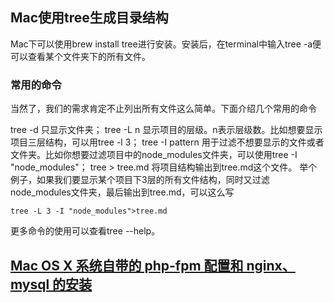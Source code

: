 ## Mac使用tree生成目录结构
Mac下可以使用brew install tree进行安装。安装后，在terminal中输入tree -a便可以查看某个文件夹下的所有文件。

### 常用的命令
当然了，我们的需求肯定不止列出所有文件这么简单。下面介绍几个常用的命令

tree -d 只显示文件夹；
tree -L n 显示项目的层级。n表示层级数。比如想要显示项目三层结构，可以用tree -l 3；
tree -I pattern 用于过滤不想要显示的文件或者文件夹。比如你想要过滤项目中的node_modules文件夹，可以使用tree -I "node_modules"；
tree > tree.md 将项目结构输出到tree.md这个文件。
举个例子，如果我们要显示某个项目下3层的所有文件结构，同时又过滤node_modules文件夹，最后输出到tree.md，可以这么写

```
tree -L 3 -I "node_modules">tree.md
```


更多命令的使用可以查看tree --help。

## [Mac OS X 系统自带的 php-fpm 配置和 nginx、mysql 的安装](https://lzw.me/a/mac-osx-php-fpm-nginx-mysql.html)
